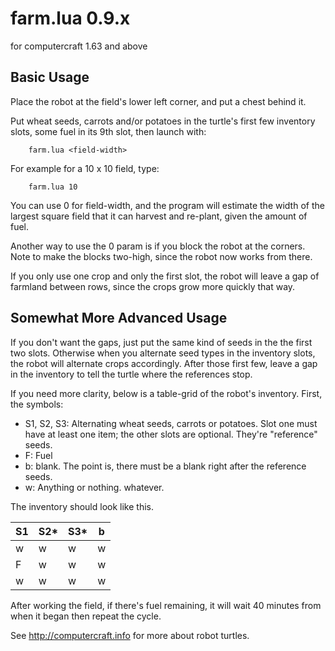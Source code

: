 # farm.lua 0.9.x 
for computercraft 1.63 and above

## Basic Usage

Place the robot at the field's lower 
left corner, and put a chest behind it.

Put wheat seeds, carrots and/or 
potatoes in the turtle's first few 
inventory slots, some fuel in its 9th 
slot, then launch with:

		farm.lua <field-width>

For example for a 10 x 10 field, type:

		farm.lua 10

You can use 0 for field-width, and 
the program will estimate the width 
of the largest square field that it can 
harvest and re-plant, given the amount
of fuel.

Another way to use the 0 param is if 
you block the robot at the corners.
Note to make the blocks two-high, since
the robot now works from there.

If you only use one crop and only the
first slot, the robot will leave a gap
of farmland between rows, since the 
crops grow more quickly that way.

## Somewhat More Advanced Usage

If you don't want the gaps, just put 
the same kind of seeds in the the first
two slots.  Otherwise when you 
alternate seed types in the inventory
slots, the robot will alternate crops
accordingly. After those first few, 
leave a gap in the inventory to tell 
the turtle where the references stop.

If you need more clarity, below is a
table-grid of the robot's inventory.
First, the symbols:

- S1, S2, S3: Alternating wheat seeds, 
	carrots or potatoes. Slot one must
	have at least one item; the other 
	slots are optional. They're 
	"reference" seeds.
- F: Fuel
- b: blank. The point is, there must be 
	a blank right after the reference 
	seeds.
- w: Anything or nothing. whatever.

The inventory should look like this.

| S1 | S2*| S3*| b |
|----|----|----|---|
| w  |  w |  w | w |
| F  |  w |  w | w |
| w  |  w |  w | w |

After working the field, if there's 
fuel remaining, it will wait 40 minutes
from when it began then repeat the 
cycle.

See http://computercraft.info for more
about robot turtles.
